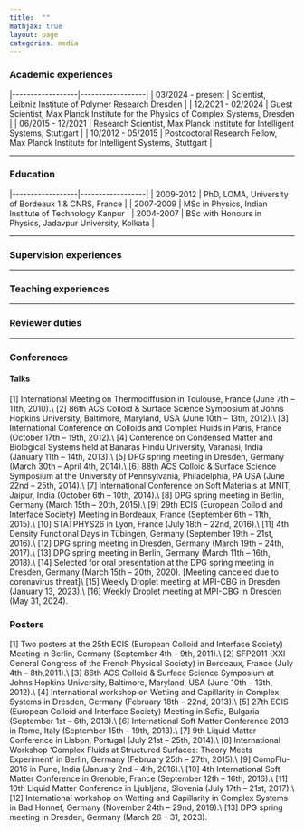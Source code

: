 ```yaml
---
title:  ""
mathjax: true
layout: page
categories: media
---
```


### Academic experiences 

|------------------|------------------|
| 03/2024 - present      | Scientist, Leibniz Institute of Polymer Research Dresden | 
| 12/2021 - 02/2024      | Guest Scientist, Max Planck Institute for the Physics of Complex Systems, Dresden | 
| 06/2015 - 12/2021      | Research Scientist, Max Planck Institute for Intelligent Systems, Stuttgart | 
| 10/2012 - 05/2015 | Postdoctoral Research Fellow, Max Planck Institute for Intelligent Systems, Stuttgart | 

---
### Education

|------------------|------------------|
| 2009-2012      | PhD, LOMA, University of Bordeaux 1 & CNRS, France | 
| 2007-2009      | MSc in Physics, Indian Institute of Technology Kanpur | 
| 2004-2007      | BSc with Honours in Physics, Jadavpur University, Kolkata |  

---
### Supervision experiences
---

### Teaching experiences
---

### Reviewer duties
---

### Conferences
#### Talks
[1] International Meeting on Thermodiffusion in Toulouse, France (June 7th – 11th, 2010).\\
[2] 86th ACS Colloid & Surface Science Symposium at Johns Hopkins University, Baltimore, Maryland, USA (June 10th – 13th, 2012).\\
[3] International Conference on Colloids and Complex Fluids in Paris, France (October 17th – 19th, 2012).\\
[4]	Conference on Condensed Matter and Biological Systems held at Banaras Hindu University, Varanasi, India (January 11th – 14th, 2013).\\
[5] DPG spring meeting in Dresden, Germany (March 30th – April 4th, 2014).\\
[6]	88th ACS Colloid & Surface Science Symposium at the University of Pennsylvania, Philadelphia, PA USA (June 22nd – 25th, 2014).\\
[7]	International Conference on Soft Materials at MNIT, Jaipur, India (October 6th – 10th, 2014).\\
[8]	DPG spring meeting in Berlin, Germany (March 15th – 20th, 2015).\\
[9]	29th ECIS (European Colloid and Interface Society) Meeting in Bordeaux, France (September 6th – 11th, 2015).\\
[10]	STATPHYS26 in Lyon, France (July 18th – 22nd, 2016).\\
[11]	4th Density Functional Days in Tübingen, Germany (September 19th – 21st, 2016).\\
[12]	DPG spring meeting in Dresden, Germany (March 19th – 24th, 2017).\\
[13]	DPG spring meeting in Berlin, Germany (March 11th – 16th, 2018).\\
[14]	Selected for oral presentation at the DPG spring meeting in Dresden, Germany (March 15th – 20th, 2020). [Meeting canceled due to coronavirus threat]\\
[15]	Weekly Droplet meeting at MPI-CBG in Dresden (January 13, 2023).\\
[16] Weekly Droplet meeting at MPI-CBG in Dresden (May 31, 2024).

### Posters
[1] Two posters at the 25th ECIS (European Colloid and Interface Society) Meeting in Berlin, Germany (September 4th – 9th, 2011).\\ 
[2]	SFP2011 (XXI General Congress of the French Physical Society) in Bordeaux, France (July 4th – 8th,2011).\\
[3]	86th ACS Colloid & Surface Science Symposium at Johns Hopkins University, Baltimore, Maryland, USA (June 10th – 13th, 2012).\\
[4]	International workshop on Wetting and Capillarity in Complex Systems in Dresden, Germany (February 18th – 22nd, 2013).\\
[5]	27th ECIS (European Colloid and Interface Society) Meeting in Sofia, Bulgaria (September 1st – 6th, 2013).\\
[6] International Soft Matter Conference 2013 in Rome, Italy (September 15th – 19th, 2013).\\
[7]	9th Liquid Matter Conference in Lisbon, Portugal (July 21st – 25th, 2014).\\
[8]	International Workshop ‘Complex Fluids at Structured Surfaces: Theory Meets Experiment’ in Berlin, Germany (February 25th – 27th, 2015).\\
[9]	CompFlu-2016 in Pune, India (January 2nd – 4th, 2016).\\
[10]	4th International Soft Matter Conference in Grenoble, France (September 12th – 16th, 2016).\\
[11]	10th Liquid Matter Conference in Ljubljana, Slovenia (July 17th – 21st, 2017).\\
[12]	International workshop on Wetting and Capillarity in Complex Systems in Bad Honnef, Germany (November 24th – 29nd, 2019).\\
[13]	DPG spring meeting in Dresden, Germany (March 26 – 31, 2023).

